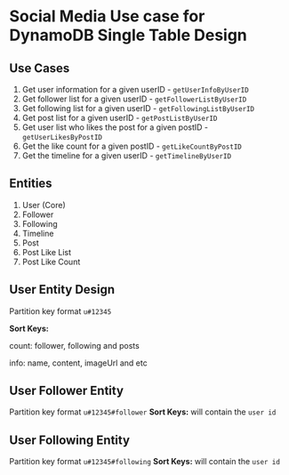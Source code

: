 # Social Media Use case for DynamoDB Single Table Design

## Use Cases
1. Get user information for a given userID - `getUserInfoByUserID`
2. Get follower list for a given userID - `getFollowerListByUserID`
3. Get following list for a given userID - `getFollowingListByUserID`
4. Get post list for a given userID - `getPostListByUserID`
5. Get user list who likes the post for a given postID - `getUserLikesByPostID`
6. Get the like count for a given postID - `getLikeCountByPostID`
7. Get the timeline for a given userID - `getTimelineByUserID`

## Entities
1. User (Core)
2. Follower
3. Following
4. Timeline
5. Post
6. Post Like List
7. Post Like Count

## User Entity Design
Partition key format `u#12345`

<b>Sort Keys:</b>

count: follower, following and posts

info: name, content, imageUrl and etc

## User Follower Entity
Partition key format `u#12345#follower`
<b>Sort Keys:</b> will contain the `user id`

## User Following Entity
Partition key format `u#12345#following`
<b>Sort Keys:</b> will contain the `user id`